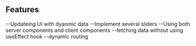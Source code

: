 <!-- This is a [Next.js](https://nextjs.org/) project bootstrapped with [`create-next-app`](https://github.com/vercel/next.js/tree/canary/packages/create-next-app). -->

## Features
 --Updateing UI with dyanmic data
 --Implement several sliders
 --Using both server components and client components
 --fetching data without using useEffect hook
 --dynamic routing
